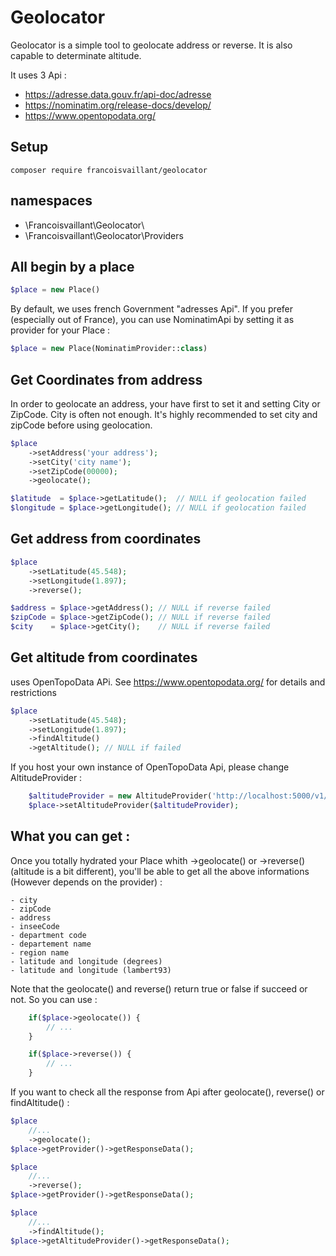 # Geolocator

Geolocator is a simple tool to geolocate address or reverse. It is also capable to 
determinate altitude.

It uses 3 Api :
- https://adresse.data.gouv.fr/api-doc/adresse
- https://nominatim.org/release-docs/develop/
- https://www.opentopodata.org/

## Setup
```
composer require francoisvaillant/geolocator
```

## namespaces
- \Francoisvaillant\Geolocator\
- \Francoisvaillant\Geolocator\Providers

## All begin by a place
```PHP
$place = new Place()
```

By default, we uses french Government "adresses Api". If you prefer (especially out of France), 
you can use NominatimApi by setting it as provider for your Place :
```PHP
$place = new Place(NominatimProvider::class)
```

## Get Coordinates from address
In order to geolocate an address, your have first to set it and setting City or ZipCode.
City is often not enough. It's highly recommended to set city and zipCode before using geolocation.
```PHP
$place
    ->setAddress('your address');
    ->setCity('city name');
    ->setZipCode(00000);
    ->geolocate();

$latitude  = $place->getLatitude();  // NULL if geolocation failed
$longitude = $place->getLongitude(); // NULL if geolocation failed
```

## Get address from coordinates
```PHP
$place
    ->setLatitude(45.548);
    ->setLongitude(1.897);
    ->reverse();

$address = $place->getAddress(); // NULL if reverse failed
$zipCode = $place->getZipCode(); // NULL if reverse failed
$city    = $place->getCity();    // NULL if reverse failed
```

## Get altitude from coordinates
uses OpenTopoData APi. See https://www.opentopodata.org/ for details and restrictions
```PHP
$place
    ->setLatitude(45.548);
    ->setLongitude(1.897);
    ->findAltitude() 
    ->getAltitude(); // NULL if failed
```

If you host your own instance of OpenTopoData Api, please change AltitudeProvider :
```PHP
    $altitudeProvider = new AltitudeProvider('http://localhost:5000/v1/srtm30m?locations=%s,%s'); // note that first %s is for latitude, second one is for longitude
    $place->setAltitudeProvider($altitudeProvider);
```

## What you can get :
Once you totally hydrated your Place whith ->geolocate() or ->reverse() (altitude is a bit different),
you'll be able to get all the above informations (However depends on the provider) :

    - city
    - zipCode
    - address
    - inseeCode
    - department code
    - departement name
    - region name
    - latitude and longitude (degrees)
    - latitude and longitude (lambert93)

Note that the geolocate() and reverse() return true or false if succeed or not. So you can use :
```PHP
    if($place->geolocate()) {
        // ...
    }

    if($place->reverse()) {
        // ...
    }
```

If you want to check all the response from Api after geolocate(), reverse() or findAltitude() :
```PHP
$place
    //...
    ->geolocate();
$place->getProvider()->getResponseData();

$place
    //...
    ->reverse();
$place->getProvider()->getResponseData();

$place
    //...
    ->findAltitude();
$place->getAltitudeProvider()->getResponseData();

```